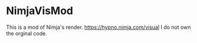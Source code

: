 # NimjaVisMod

This is a mod of Nimja's render. 
https://hypno.nimja.com/visual
I do not own the orginal code.
